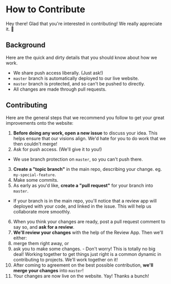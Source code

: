 # How to Contribute

Hey there! Glad that you're interested in contributing! We really
appreciate it. :tada:

## Background

Here are the quick and dirty details that you should know about how we
work.

* We share push access liberally. (Just ask!)
* `master` branch is automatically deployed to our live website.
* `master` branch is protected, and so can't be pushed to directly.
* All changes are made through pull requests.

## Contributing

Here are the general steps that we recommend you follow to get your
great improvements onto the website:

1. **Before doing any work, open a new issue** to discuss your idea.
   This helps ensure that our visions align. We'd hate for you to do
   work that we then couldn't merge!
2. Ask for push access. (We'll give it to you!)
  * We use branch protection on `master`, so you can't push there.
3. **Create a "topic branch"** in the main repo, describing your change. eg.
   `my-special-feature`.
4. Make some commits.
5. As early as you'd like, **create a "pull request"** for your branch into
   `master`.
  * If your branch is in the main repo, you'll notice that a review app
    will deployed with your code, and linked in the issue. This will
    help us collaborate more smoothly.
6. When you think your changes are ready, post a pull request comment to
   say so, and **ask for a review**.
7. **We'll review your changes** with the help of the Review App. Then we'll either:
  1. merge them right away, or
  2. ask you to make some changes.
    - Don't worry! This is totally no big deal! Working together to get
      things just right is a common dynamic in contributing to projects.
      We'll work together on it!
8. After coming to agreement on the best possible contribution, **we'll
   merge your changes** into `master`!
9. Your changes are now live on the website. Yay! Thanks a bunch!

<!-- Links -->
   [forking]: https://guides.github.com/activities/forking/
